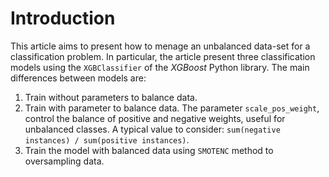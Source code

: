# Introduction

This article aims to present how to menage an unbalanced data-set for a classification problem. In particular, the article present three classification models using the `XGBClassifier` of the _XGBoost_ Python library. The main differences between models are:
1. Train without parameters to balance data.
2. Train with parameter to balance data. The parameter `scale_pos_weight`, control the balance of positive and negative weights, useful for unbalanced classes. A typical value to consider: `sum(negative instances) / sum(positive instances)`. 
3. Train the model with balanced data using `SMOTENC` method to oversampling data.